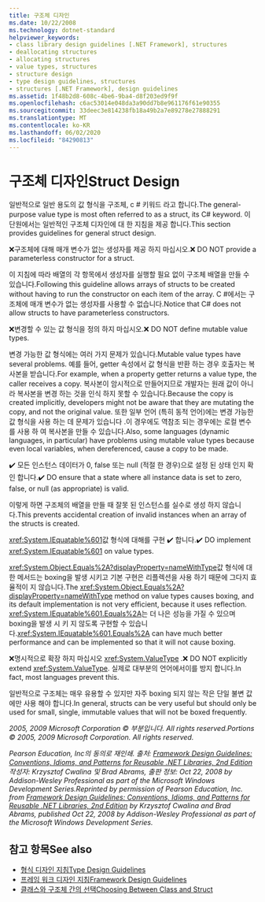 ```yaml
---
title: 구조체 디자인
ms.date: 10/22/2008
ms.technology: dotnet-standard
helpviewer_keywords:
- class library design guidelines [.NET Framework], structures
- deallocating structures
- allocating structures
- value types, structures
- structure design
- type design guidelines, structures
- structures [.NET Framework], design guidelines
ms.assetid: 1f48b2d8-608c-4be6-9ba4-d8f203ed9f9f
ms.openlocfilehash: c6ac53014e048da3a90dd7b8e961176f61e90355
ms.sourcegitcommit: 33deec3e814238fb18a49b2a7e89278e27888291
ms.translationtype: MT
ms.contentlocale: ko-KR
ms.lasthandoff: 06/02/2020
ms.locfileid: "84290813"
---
```

# <a name="struct-design"></a><span data-ttu-id="a22cc-102">구조체 디자인</span><span class="sxs-lookup"><span data-stu-id="a22cc-102">Struct Design</span></span>
<span data-ttu-id="a22cc-103">일반적으로 일반 용도의 값 형식을 구조체, c # 키워드 라고 합니다.</span><span class="sxs-lookup"><span data-stu-id="a22cc-103">The general-purpose value type is most often referred to as a struct, its C# keyword.</span></span> <span data-ttu-id="a22cc-104">이 단원에서는 일반적인 구조체 디자인에 대 한 지침을 제공 합니다.</span><span class="sxs-lookup"><span data-stu-id="a22cc-104">This section provides guidelines for general struct design.</span></span>

 <span data-ttu-id="a22cc-105">❌구조체에 대해 매개 변수가 없는 생성자를 제공 하지 마십시오.</span><span class="sxs-lookup"><span data-stu-id="a22cc-105">❌ DO NOT provide a parameterless constructor for a struct.</span></span>

 <span data-ttu-id="a22cc-106">이 지침에 따라 배열의 각 항목에서 생성자를 실행할 필요 없이 구조체 배열을 만들 수 있습니다.</span><span class="sxs-lookup"><span data-stu-id="a22cc-106">Following this guideline allows arrays of structs to be created without having to run the constructor on each item of the array.</span></span> <span data-ttu-id="a22cc-107">C #에서는 구조체에 매개 변수가 없는 생성자를 사용할 수 없습니다.</span><span class="sxs-lookup"><span data-stu-id="a22cc-107">Notice that C# does not allow structs to have parameterless constructors.</span></span>

 <span data-ttu-id="a22cc-108">❌변경할 수 있는 값 형식을 정의 하지 마십시오.</span><span class="sxs-lookup"><span data-stu-id="a22cc-108">❌ DO NOT define mutable value types.</span></span>

 <span data-ttu-id="a22cc-109">변경 가능한 값 형식에는 여러 가지 문제가 있습니다.</span><span class="sxs-lookup"><span data-stu-id="a22cc-109">Mutable value types have several problems.</span></span> <span data-ttu-id="a22cc-110">예를 들어, getter 속성에서 값 형식을 반환 하는 경우 호출자는 복사본을 받습니다.</span><span class="sxs-lookup"><span data-stu-id="a22cc-110">For example, when a property getter returns a value type, the caller receives a copy.</span></span> <span data-ttu-id="a22cc-111">복사본이 암시적으로 만들어지므로 개발자는 원래 값이 아니라 복사본을 변경 하는 것을 인식 하지 못할 수 있습니다.</span><span class="sxs-lookup"><span data-stu-id="a22cc-111">Because the copy is created implicitly, developers might not be aware that they are mutating the copy, and not the original value.</span></span> <span data-ttu-id="a22cc-112">또한 일부 언어 (특히 동적 언어)에는 변경 가능한 값 형식을 사용 하는 데 문제가 있습니다 .이 경우에도 역참조 되는 경우에는 로컬 변수를 사용 하 여 복사본을 만들 수 있습니다.</span><span class="sxs-lookup"><span data-stu-id="a22cc-112">Also, some languages (dynamic languages, in particular) have problems using mutable value types because even local variables, when dereferenced, cause a copy to be made.</span></span>

 <span data-ttu-id="a22cc-113">✔️ 모든 인스턴스 데이터가 0, false 또는 null (적절 한 경우)으로 설정 된 상태 인지 확인 합니다.</span><span class="sxs-lookup"><span data-stu-id="a22cc-113">✔️ DO ensure that a state where all instance data is set to zero, false, or null (as appropriate) is valid.</span></span>

 <span data-ttu-id="a22cc-114">이렇게 하면 구조체의 배열을 만들 때 잘못 된 인스턴스를 실수로 생성 하지 않습니다.</span><span class="sxs-lookup"><span data-stu-id="a22cc-114">This prevents accidental creation of invalid instances when an array of the structs is created.</span></span>

 <span data-ttu-id="a22cc-115"><xref:System.IEquatable%601>값 형식에 대해를 구현 ✔️ 합니다.</span><span class="sxs-lookup"><span data-stu-id="a22cc-115">✔️ DO implement <xref:System.IEquatable%601> on value types.</span></span>

 <span data-ttu-id="a22cc-116"><xref:System.Object.Equals%2A?displayProperty=nameWithType>값 형식에 대 한 메서드는 boxing을 발생 시키고 기본 구현은 리플렉션을 사용 하기 때문에 그다지 효율적이 지 않습니다.</span><span class="sxs-lookup"><span data-stu-id="a22cc-116">The <xref:System.Object.Equals%2A?displayProperty=nameWithType> method on value types causes boxing, and its default implementation is not very efficient, because it uses reflection.</span></span> <span data-ttu-id="a22cc-117"><xref:System.IEquatable%601.Equals%2A>는 더 나은 성능을 가질 수 있으며 boxing을 발생 시 키 지 않도록 구현할 수 있습니다.</span><span class="sxs-lookup"><span data-stu-id="a22cc-117"><xref:System.IEquatable%601.Equals%2A> can have much better performance and can be implemented so that it will not cause boxing.</span></span>

 <span data-ttu-id="a22cc-118">❌명시적으로 확장 하지 마십시오 <xref:System.ValueType> .</span><span class="sxs-lookup"><span data-stu-id="a22cc-118">❌ DO NOT explicitly extend <xref:System.ValueType>.</span></span> <span data-ttu-id="a22cc-119">실제로 대부분의 언어에서이를 방지 합니다.</span><span class="sxs-lookup"><span data-stu-id="a22cc-119">In fact, most languages prevent this.</span></span>

 <span data-ttu-id="a22cc-120">일반적으로 구조체는 매우 유용할 수 있지만 자주 boxing 되지 않는 작은 단일 불변 값에만 사용 해야 합니다.</span><span class="sxs-lookup"><span data-stu-id="a22cc-120">In general, structs can be very useful but should only be used for small, single, immutable values that will not be boxed frequently.</span></span>

 <span data-ttu-id="a22cc-121">*2005, 2009 Microsoft Corporation © 부분입니다. All rights reserved.*</span><span class="sxs-lookup"><span data-stu-id="a22cc-121">*Portions © 2005, 2009 Microsoft Corporation. All rights reserved.*</span></span>

 <span data-ttu-id="a22cc-122">*Pearson Education, Inc의 동의로 재인쇄. 출처: [Framework Design Guidelines: Conventions, Idioms, and Patterns for Reusable .NET Libraries, 2nd Edition](https://www.informit.com/store/framework-design-guidelines-conventions-idioms-and-9780321545619) 작성자: Krzysztof Cwalina 및 Brad Abrams, 출판 정보: Oct 22, 2008 by Addison-Wesley Professional as part of the Microsoft Windows Development Series.*</span><span class="sxs-lookup"><span data-stu-id="a22cc-122">*Reprinted by permission of Pearson Education, Inc. from [Framework Design Guidelines: Conventions, Idioms, and Patterns for Reusable .NET Libraries, 2nd Edition](https://www.informit.com/store/framework-design-guidelines-conventions-idioms-and-9780321545619) by Krzysztof Cwalina and Brad Abrams, published Oct 22, 2008 by Addison-Wesley Professional as part of the Microsoft Windows Development Series.*</span></span>

## <a name="see-also"></a><span data-ttu-id="a22cc-123">참고 항목</span><span class="sxs-lookup"><span data-stu-id="a22cc-123">See also</span></span>

- [<span data-ttu-id="a22cc-124">형식 디자인 지침</span><span class="sxs-lookup"><span data-stu-id="a22cc-124">Type Design Guidelines</span></span>](type.md)
- [<span data-ttu-id="a22cc-125">프레임 워크 디자인 지침</span><span class="sxs-lookup"><span data-stu-id="a22cc-125">Framework Design Guidelines</span></span>](index.md)
- [<span data-ttu-id="a22cc-126">클래스와 구조체 간의 선택</span><span class="sxs-lookup"><span data-stu-id="a22cc-126">Choosing Between Class and Struct</span></span>](choosing-between-class-and-struct.md)
